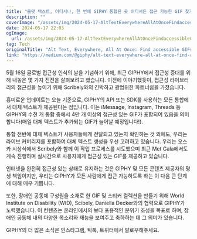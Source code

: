 ```yaml
---
title: "올댓 텍스트, 어디서나, 한 번에 GIPHY 통합된 곳 어디서든 접근 가능한 GIF 찾기"
description: ""
coverImage: "/assets/img/2024-05-17-AltTextEverywhereAllAtOnceFindaccessibleGIFseverywhereGIPHYisintegrated_0.png"
date: 2024-05-17 22:03
ogImage: 
  url: /assets/img/2024-05-17-AltTextEverywhereAllAtOnceFindaccessibleGIFseverywhereGIPHYisintegrated_0.png
tag: Tech
originalTitle: "Alt Text, Everywhere, All At Once: Find accessible GIFs everywhere GIPHY is integrated!"
link: "https://medium.com/@giphy/alt-text-everywhere-all-at-once-find-accessible-gifs-everywhere-giphy-is-integrated-f1b5ae7fa24c"
---
```



5월 16일 글로벌 접근성 인식의 날을 기념하기 위해, 최근 GIPHY에서 접근성 증대를 위해 내놓은 몇 가지 진전을 살펴보려고 했습니다. 이전에 이야기했듯이, 접근성 라이브러리의 접근성을 높이기 위해 Scribely와의 긴박하고 광범위한 파트너쉽을 가졌습니다.

흥미로운 업데이트는 오늘 기준으로, GIPHY의 API 또는 SDK를 사용하는 모든 통합에서 대체 텍스트가 제공된다는 점입니다. 이는 iMessage, Instagram, Threads 등 GIPHY의 수천 개 통합 중에서 4만 개 이상의 접근성 있는 GIF가 포함되어 있음을 의미합니다(매일 대체 텍스트가 추가되는 GIF가 늘어날 예정입니다!).

통합 전반에 대체 텍스트가 사용자들에게 전달되고 있는지 확인하는 것 외에도, 우리는 라이브 커버리지를 포함하여 대체 텍스트 생성을 우선 고려하고 있습니다. 우리는 오스카 시상식에서 Scribely와 함께 이 작업 프로세스를 시도했으며 최근 Met Gala에서도 계속 진행하며 실시간으로 사용자에게 접근성 있는 GIF를 제공하고 있습니다.

인터넷을 완전히 접근성 있는 상태로 유지하는 것은 GIPHY 및 모든 콘텐츠 제공자의 평생 책임이지만, 우리는 GIPHY가 모든 사람에게 접근 가능하도록 하는 이 다음 큰 단계에 대해 매우 기쁩니다.

<div class="content-ad"></div>

또한, 장애인 공동체 구성원을 소재로 한 GIF 및 스티커 컬렉션을 만들기 위해 World Institute on Disability (WID), Scibely, Daniella Decker와의 협력으로 GIPHY가 노력했습니다. 이 컨텐츠는 온라인에서의 보다 포용적인 분위기 조성을 목표로 하며, 장애인 공동체 내의 다양한 목소리와 재능을 보여주고 축하하는 데 그 의미가 있습니다.

GIPHY의 더 많은 소식은 인스타그램, 틱톡, 트위터에서 팔로우해주세요.